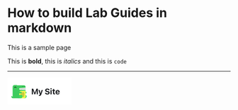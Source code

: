 # How to build Lab Guides in markdown

This is a sample page

This is **bold**, this is *italics* and this is `code`

---

![](images/2023-03-02-17-10-53.png)
